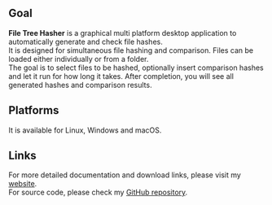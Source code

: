 ## Goal

**File Tree Hasher** is a graphical multi platform desktop application to automatically generate and check file hashes.\
It is designed for simultaneous file hashing and comparison. Files can be loaded either individually or from a folder.\
The goal is to select files to be hashed, optionally insert comparison hashes and let it run for how long it takes. After completion, you will see all generated hashes and comparison results.

## Platforms

It is available for Linux, Windows and macOS.

## Links

For more detailed documentation and download links, please visit my [website](https://nilshenrich.github.io/FileTreeHasher/).\
For source code, please check my [GitHub repository](https://github.com/nilshenrich/FileTreeHasher/).
